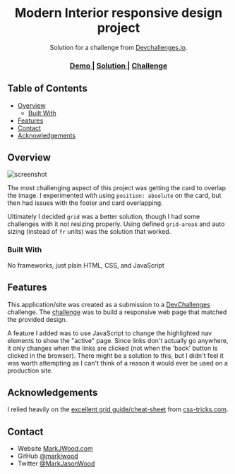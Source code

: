 <!-- Please update value in the {}  -->

<h1 align="center">Modern Interior responsive design project</h1>

<div align="center">
   Solution for a challenge from  <a href="http://devchallenges.io" target="_blank">Devchallenges.io</a>.
</div>

<div align="center">
  <h3>
    <a href="https://confident-lamarr-1e4b54.netlify.app/">
      Demo
    </a>
    <span> | </span>
    <a href="https://github.com/markjwood/devchallenges_modern-interior-page">
      Solution
    </a>
    <span> | </span>
    <a href="https://devchallenges.io/challenges/Jymh2b2FyebRTUljkNcb">
      Challenge
    </a>
  </h3>
</div>

<!-- TABLE OF CONTENTS -->

## Table of Contents

- [Overview](#overview)
  - [Built With](#built-with)
- [Features](#features)
- [Contact](#contact)
- [Acknowledgements](#acknowledgements)

<!-- OVERVIEW -->

## Overview

![screenshot](https://user-images.githubusercontent.com/71726788/139289094-8606ead5-04f6-4b1f-b303-5dec99c9bf8c.png)

The most challenging aspect of this project was getting the card to overlap the image. I experimented with using `position: absolute` on the card, but then had issues with the footer and card overlapping.

Ultimately I decided `grid` was a better solution, though I had some challenges with it not resizing properly. Using defined `grid-area`s and auto sizing (instead of `fr` units) was the solution that worked.

### Built With

No frameworks, just plain HTML, CSS, and JavaScript

## Features

This application/site was created as a submission to a [DevChallenges](https://devchallenges.io/challenges) challenge. The [challenge](https://devchallenges.io/challenges/Jymh2b2FyebRTUljkNcb) was to build a responsive web page that matched the provided design.

A feature I added was to use JavaScript to change the highlighted nav elements to show the "active" page. Since links don't actually go anywhere, it only changes when the links are clicked (not when the 'back' button is clicked in the browser). There might be a solution to this, but I didn't feel it was worth attempting as I can't think of a reason it would ever be used on a production site.

## Acknowledgements

I relied heavily on the [excellent grid guide/cheat-sheet](https://css-tricks.com/snippets/css/complete-guide-grid/) from [css-tricks.com](https://css-tricks.com/).

## Contact

- Website [MarkJWood.com](https://markjwood.com)
- GitHub [@markjwood](https://github.com/markjwood)
- Twitter [@MarkJasonWood](https://twitter.com/MarkJasonWood)
